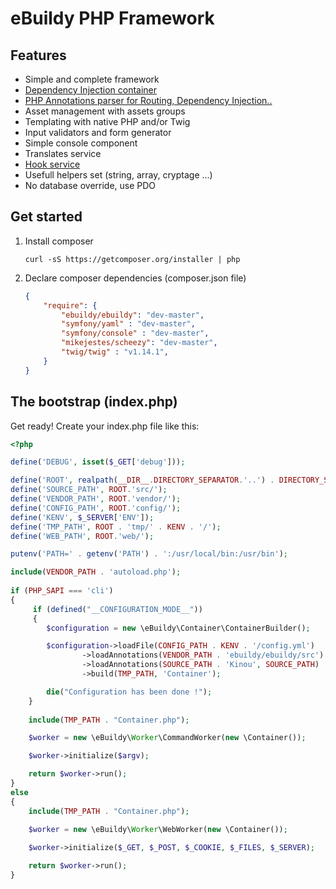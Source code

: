 eBuildy PHP Framework
=====================

Features
--------

- Simple and complete framework
- [Dependency Injection container](https://github.com/ebuildy/ebuildy/wiki/Container-builder)
- [PHP Annotations parser for Routing, Dependency Injection..](https://github.com/ebuildy/ebuildy/wiki/Annotation-parser)
- Asset management with assets groups
- Templating with native PHP and/or Twig
- Input validators and form generator
- Simple console component
- Translates service
- [Hook service](https://github.com/ebuildy/ebuildy/wiki/Hook-service)
- Usefull helpers set (string, array, cryptage ...)
- No database override, use PDO

Get started
-----------

1. Install composer

	``curl -sS https://getcomposer.org/installer | php``

2. Declare composer dependencies (composer.json file)

    ```json
    {
		"require": {
			"ebuildy/ebuildy": "dev-master",
			"symfony/yaml" : "dev-master",
			"symfony/console" : "dev-master",
			"mikejestes/scheezy": "dev-master",
			"twig/twig" : "v1.14.1",
		}
    }


The bootstrap (index.php)
-------------------------

Get ready! Create your index.php file like this:

```php
<?php

define('DEBUG', isset($_GET['debug']));

define('ROOT', realpath(__DIR__.DIRECTORY_SEPARATOR.'..') . DIRECTORY_SEPARATOR);
define('SOURCE_PATH', ROOT.'src/');
define('VENDOR_PATH', ROOT.'vendor/');
define('CONFIG_PATH', ROOT.'config/');
define('KENV', $_SERVER['ENV']);
define('TMP_PATH', ROOT . 'tmp/' . KENV . '/');
define('WEB_PATH', ROOT.'web/');

putenv('PATH=' . getenv('PATH') . ':/usr/local/bin:/usr/bin');

include(VENDOR_PATH . 'autoload.php');
        
if (PHP_SAPI === 'cli')
{
	 if (defined("__CONFIGURATION_MODE__"))
	 {
		$configuration = new \eBuildy\Container\ContainerBuilder();

		$configuration->loadFile(CONFIG_PATH . KENV . '/config.yml')
				->loadAnnotations(VENDOR_PATH . 'ebuildy/ebuildy/src')
				->loadAnnotations(SOURCE_PATH . 'Kinou', SOURCE_PATH)
				->build(TMP_PATH, 'Container');

		die("Configuration has been done !");
	}
	
	include(TMP_PATH . "Container.php");

	$worker = new \eBuildy\Worker\CommandWorker(new \Container());

	$worker->initialize($argv);

	return $worker->run();
}
else
{
	include(TMP_PATH . "Container.php");
	
	$worker = new \eBuildy\Worker\WebWorker(new \Container());

	$worker->initialize($_GET, $_POST, $_COOKIE, $_FILES, $_SERVER);

	return $worker->run();
}
